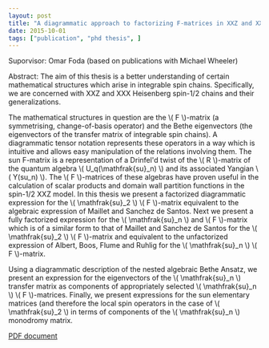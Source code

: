 ```yaml
---
layout: post
title: "A diagrammatic approach to factorizing F-matrices in XXZ and XXX spin chains (PhD thesis)"
date: 2015-10-01
tags: ["publication", "phd thesis", ]
---
```


Suporvisor: Omar Foda (based on publications with Michael Wheeler)

Abstract: The aim of this thesis is a better understanding of certain mathematical structures which arise in integrable spin chains. Specifically, we are concerned with XXZ and XXX Heisenberg spin-1/2 chains and their generalizations.

The mathematical structures in question are the \\( F \\)-matrix (a symmetrising, change-of-basis operator) and the Bethe eigenvectors (the eigenvectors of the transfer matrix of integrable spin chains). A diagrammatic tensor notation represents these operators in a way which is intuitive and allows easy manipulation of the relations involving them. The sun F-matrix is a representation of a Drinfel'd twist of the \\( R \\)-matrix of the quantum algebra \\( U_q(\mathfrak{su}_n) \\) and its associated Yangian \\( Y(su_n) \\). The \\( F \\)-matrices of these algebras have proven useful in the calculation of scalar products and domain wall partition functions in the spin-1/2 XXZ model. In this thesis we present a factorized diagrammatic expression for the \\( \mathfrak{su}_2 \\) \\( F \\)-matrix equivalent to the algebraic expression of Maillet and Sanchez de Santos. Next we present a fully factorized expression for the \\( \mathfrak{su}_n \\) and \\( F \\)-matrix which is of a similar form to that of Maillet and Sanchez de Santos for the \\( \mathfrak{su}_2 \\) \\( F \\)-matrix and equivalent to the unfactorized expression of Albert, Boos, Flume and Ruhlig for the \\( \mathfrak{su}_n \\) \\( F \\)-matrix.
            
Using a diagrammatic description of the nested algebraic Bethe Ansatz, we present an expression for the eigenvectors of the \\( \mathfrak{su}_n \\) transfer matrix as components of appropriately selected \\( \mathfrak{su}_n \\) \\( F \\)-matrices. Finally, we present expressions for the sun elementary matrices (and therefore the local spin operators in the case of \\( \mathfrak{su}_2 \\) in terms of components of the \\( \mathfrak{su}_n \\) monodromy matrix.

[PDF document](https://minerva-access.unimelb.edu.au/handle/11343/58978)
